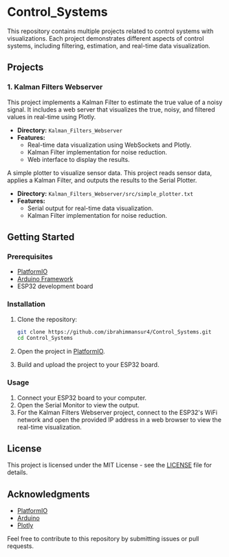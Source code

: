 # Control_Systems

This repository contains multiple projects related to control systems with visualizations. Each project demonstrates different aspects of control systems, including filtering, estimation, and real-time data visualization.

## Projects

### 1. Kalman Filters Webserver

This project implements a Kalman Filter to estimate the true value of a noisy signal. It includes a web server that visualizes the true, noisy, and filtered values in real-time using Plotly.

- **Directory:** `Kalman_Filters_Webserver`
- **Features:**
  - Real-time data visualization using WebSockets and Plotly.
  - Kalman Filter implementation for noise reduction.
  - Web interface to display the results.


A simple plotter to visualize sensor data. This project reads sensor data, applies a Kalman Filter, and outputs the results to the Serial Plotter.

- **Directory:** `Kalman_Filters_Webserver/src/simple_plotter.txt`
- **Features:**
  - Serial output for real-time data visualization.
  - Kalman Filter implementation for noise reduction.




## Getting Started

### Prerequisites

- [PlatformIO](https://platformio.org/)
- [Arduino Framework](https://www.arduino.cc/)
- ESP32 development board

### Installation

1. Clone the repository:
    ```sh
    git clone https://github.com/ibrahimmansur4/Control_Systems.git
    cd Control_Systems
    ```

2. Open the project in [PlatformIO](https://platformio.org/).

3. Build and upload the project to your ESP32 board.

### Usage

1. Connect your ESP32 board to your computer.
2. Open the Serial Monitor to view the output.
3. For the Kalman Filters Webserver project, connect to the ESP32's WiFi network and open the provided IP address in a web browser to view the real-time visualization.

## License

This project is licensed under the MIT License - see the [LICENSE](LICENSE) file for details.

## Acknowledgments

- [PlatformIO](https://platformio.org/)
- [Arduino](https://www.arduino.cc/)
- [Plotly](https://plotly.com/)

Feel free to contribute to this repository by submitting issues or pull requests.